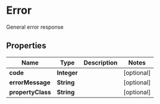 

# Error

General error response

## Properties

Name | Type | Description | Notes
------------ | ------------- | ------------- | -------------
**code** | **Integer** |  |  [optional]
**errorMessage** | **String** |  |  [optional]
**propertyClass** | **String** |  |  [optional]



